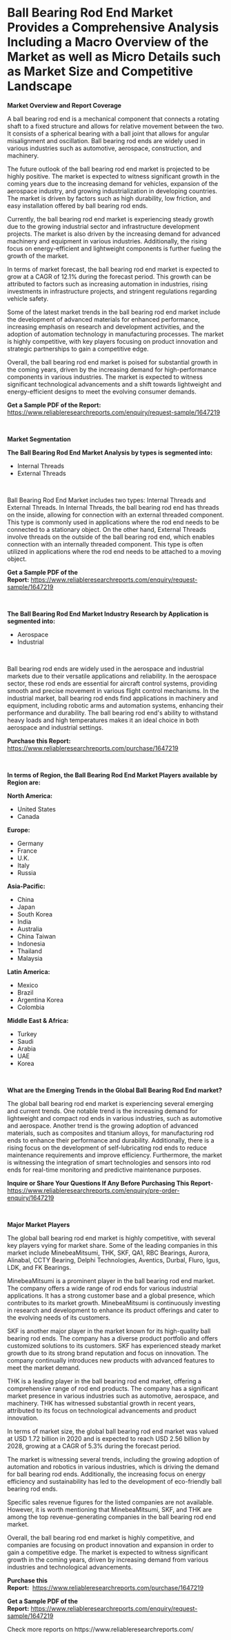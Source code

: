 <p><h1>Ball Bearing Rod End Market Provides a Comprehensive Analysis Including a Macro Overview of the Market as well as Micro Details such as Market Size and Competitive Landscape</h1></p><p><strong>Market Overview and Report Coverage</strong></p>
<p><p>A ball bearing rod end is a mechanical component that connects a rotating shaft to a fixed structure and allows for relative movement between the two. It consists of a spherical bearing with a ball joint that allows for angular misalignment and oscillation. Ball bearing rod ends are widely used in various industries such as automotive, aerospace, construction, and machinery.</p><p>The future outlook of the ball bearing rod end market is projected to be highly positive. The market is expected to witness significant growth in the coming years due to the increasing demand for vehicles, expansion of the aerospace industry, and growing industrialization in developing countries. The market is driven by factors such as high durability, low friction, and easy installation offered by ball bearing rod ends.</p><p>Currently, the ball bearing rod end market is experiencing steady growth due to the growing industrial sector and infrastructure development projects. The market is also driven by the increasing demand for advanced machinery and equipment in various industries. Additionally, the rising focus on energy-efficient and lightweight components is further fueling the growth of the market.</p><p>In terms of market forecast, the ball bearing rod end market is expected to grow at a CAGR of 12.1% during the forecast period. This growth can be attributed to factors such as increasing automation in industries, rising investments in infrastructure projects, and stringent regulations regarding vehicle safety.</p><p>Some of the latest market trends in the ball bearing rod end market include the development of advanced materials for enhanced performance, increasing emphasis on research and development activities, and the adoption of automation technology in manufacturing processes. The market is highly competitive, with key players focusing on product innovation and strategic partnerships to gain a competitive edge.</p><p>Overall, the ball bearing rod end market is poised for substantial growth in the coming years, driven by the increasing demand for high-performance components in various industries. The market is expected to witness significant technological advancements and a shift towards lightweight and energy-efficient designs to meet the evolving consumer demands.</p></p>
<p><strong>Get a Sample PDF of the Report:</strong> <a href="https://www.reliableresearchreports.com/enquiry/request-sample/1647219">https://www.reliableresearchreports.com/enquiry/request-sample/1647219</a></p>
<p>&nbsp;</p>
<p><strong>Market Segmentation</strong></p>
<p><strong>The Ball Bearing Rod End Market Analysis by types is segmented into:</strong></p>
<p><ul><li>Internal Threads</li><li>External Threads</li></ul></p>
<p>&nbsp;</p>
<p><p>Ball Bearing Rod End Market includes two types: Internal Threads and External Threads. In Internal Threads, the ball bearing rod end has threads on the inside, allowing for connection with an external threaded component. This type is commonly used in applications where the rod end needs to be connected to a stationary object. On the other hand, External Threads involve threads on the outside of the ball bearing rod end, which enables connection with an internally threaded component. This type is often utilized in applications where the rod end needs to be attached to a moving object.</p></p>
<p><strong>Get a Sample PDF of the Report:</strong>&nbsp;<a href="https://www.reliableresearchreports.com/enquiry/request-sample/1647219">https://www.reliableresearchreports.com/enquiry/request-sample/1647219</a></p>
<p>&nbsp;</p>
<p><strong>The Ball Bearing Rod End Market Industry Research by Application is segmented into:</strong></p>
<p><ul><li>Aerospace</li><li>Industrial</li></ul></p>
<p>&nbsp;</p>
<p><p>Ball bearing rod ends are widely used in the aerospace and industrial markets due to their versatile applications and reliability. In the aerospace sector, these rod ends are essential for aircraft control systems, providing smooth and precise movement in various flight control mechanisms. In the industrial market, ball bearing rod ends find applications in machinery and equipment, including robotic arms and automation systems, enhancing their performance and durability. The ball bearing rod end's ability to withstand heavy loads and high temperatures makes it an ideal choice in both aerospace and industrial settings.</p></p>
<p><strong>Purchase this Report:</strong>&nbsp; <a href="https://www.reliableresearchreports.com/purchase/1647219">https://www.reliableresearchreports.com/purchase/1647219</a></p>
<p>&nbsp;</p>
<p><strong>In terms of Region, the Ball Bearing Rod End Market Players available by Region are:</strong></p>
<p>
    <p> <strong> North America: </strong>
        <ul>
            <li>United States</li>
            <li>Canada</li>
        </ul>
        </p> 
    <p> <strong> Europe: </strong>
        <ul>
            <li>Germany</li>
            <li>France</li>
            <li>U.K.</li>
            <li>Italy</li>
            <li>Russia</li>
        </ul>
        </p> 
    <p> <strong> Asia-Pacific: </strong>
        <ul>
            <li>China</li>
            <li>Japan</li>
            <li>South Korea</li>
            <li>India</li>
            <li>Australia</li>
            <li>China Taiwan</li>
            <li>Indonesia</li>
            <li>Thailand</li>
            <li>Malaysia</li>
        </ul>
        </p> 
    <p> <strong> Latin America: </strong>
        <ul>
            <li>Mexico</li>
            <li>Brazil</li>
            <li>Argentina Korea</li>
            <li>Colombia</li>
        </ul>
        </p> 
    <p> <strong> Middle East & Africa: </strong>
        <ul>
            <li>Turkey</li>
            <li>Saudi</li>
            <li>Arabia</li>
            <li>UAE</li>
            <li>Korea</li>
        </ul>
    </p>
    </p>
<p>&nbsp;</p>
<p><strong>What are the Emerging Trends in the Global Ball Bearing Rod End market?</strong></p>
<p><p>The global ball bearing rod end market is experiencing several emerging and current trends. One notable trend is the increasing demand for lightweight and compact rod ends in various industries, such as automotive and aerospace. Another trend is the growing adoption of advanced materials, such as composites and titanium alloys, for manufacturing rod ends to enhance their performance and durability. Additionally, there is a rising focus on the development of self-lubricating rod ends to reduce maintenance requirements and improve efficiency. Furthermore, the market is witnessing the integration of smart technologies and sensors into rod ends for real-time monitoring and predictive maintenance purposes.</p></p>
<p><strong>Inquire or Share Your Questions If Any Before Purchasing This Report</strong>- <a href="https://www.reliableresearchreports.com/enquiry/pre-order-enquiry/1647219">https://www.reliableresearchreports.com/enquiry/pre-order-enquiry/1647219</a></p>
<p>&nbsp;</p>
<p><strong>Major Market Players</strong></p>
<p><p>The global ball bearing rod end market is highly competitive, with several key players vying for market share. Some of the leading companies in this market include MinebeaMitsumi, THK, SKF, QA1, RBC Bearings, Aurora, Alinabal, CCTY Bearing, Delphi Technologies, Aventics, Durbal, Fluro, Igus, LDK, and FK Bearings.</p><p>MinebeaMitsumi is a prominent player in the ball bearing rod end market. The company offers a wide range of rod ends for various industrial applications. It has a strong customer base and a global presence, which contributes to its market growth. MinebeaMitsumi is continuously investing in research and development to enhance its product offerings and cater to the evolving needs of its customers.</p><p>SKF is another major player in the market known for its high-quality ball bearing rod ends. The company has a diverse product portfolio and offers customized solutions to its customers. SKF has experienced steady market growth due to its strong brand reputation and focus on innovation. The company continually introduces new products with advanced features to meet the market demand.</p><p>THK is a leading player in the ball bearing rod end market, offering a comprehensive range of rod end products. The company has a significant market presence in various industries such as automotive, aerospace, and machinery. THK has witnessed substantial growth in recent years, attributed to its focus on technological advancements and product innovation.</p><p>In terms of market size, the global ball bearing rod end market was valued at USD 1.72 billion in 2020 and is expected to reach USD 2.56 billion by 2028, growing at a CAGR of 5.3% during the forecast period.</p><p>The market is witnessing several trends, including the growing adoption of automation and robotics in various industries, which is driving the demand for ball bearing rod ends. Additionally, the increasing focus on energy efficiency and sustainability has led to the development of eco-friendly ball bearing rod ends.</p><p>Specific sales revenue figures for the listed companies are not available. However, it is worth mentioning that MinebeaMitsumi, SKF, and THK are among the top revenue-generating companies in the ball bearing rod end market.</p><p>Overall, the ball bearing rod end market is highly competitive, and companies are focusing on product innovation and expansion in order to gain a competitive edge. The market is expected to witness significant growth in the coming years, driven by increasing demand from various industries and technological advancements.</p></p>
<p><strong>Purchase this Report:</strong>&nbsp;&nbsp;<a href="https://www.reliableresearchreports.com/purchase/1647219">https://www.reliableresearchreports.com/purchase/1647219</a></p>
<p></p>
<p><strong>Get a Sample PDF of the Report:</strong>&nbsp;<a href="https://www.reliableresearchreports.com/enquiry/request-sample/1647219">https://www.reliableresearchreports.com/enquiry/request-sample/1647219</a></p>
<p>Check more reports on https://www.reliableresearchreports.com/</p>